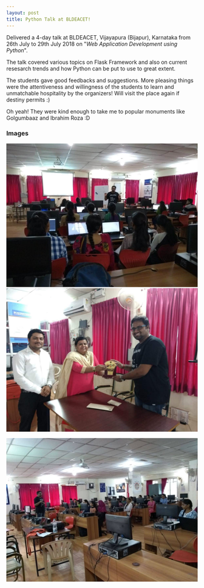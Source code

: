```yaml
---
layout: post
title: Python Talk at BLDEACET!
---
```


<div class="container">
  <p>Delivered a 4-day talk at BLDEACET, Vijayapura (Bijapur), Karnataka from 26th July to 29th July 2018 on "<i>Web Application Development using Python</i>".</p>
  <p>The talk covered various topics on Flask Framework and also on current resesarch trends and how Python can be put to use to great extent.</p>
  <p>The students gave good feedbacks and suggestions. More pleasing things were the attentiveness and willingness of the students to learn and unmatchable hospitality by the organizers! Will visit the place again if destiny permits :)</p>
  <p>Oh yeah! They were kind enough to take me to popular monuments like Golgumbaaz and Ibrahim Roza :D</p>
  <h3>Images</h3>
  <div class="row">
    <div class="col-md-4">
      <div class="thumbnail">
        <a href="../images/bldeacet/talk1.jpg" target="_blank">
          <img src="../images/bldeacet/talk1.jpg" class="img-rounded" alt="Talk at BLDEACET" >
          <div class="caption">
          </div>
        </a>
      </div>
    </div>
    <div class="col-md-4">
      <div class="thumbnail">
        <a href="../images/bldeacet/talk2.jpg" target="_blank">
          <img src="../images/bldeacet/talk2.jpg" class="img-rounded" alt="Talk at BLDEACET" >
          <div class="caption">
            <p></p>
          </div>
        </a>
      </div>
    </div>
    <div class="col-md-4">
      <div class="thumbnail">
        <a href="../images/bldeacet/talk3.jpg" target="_blank">
          <img src="../images/bldeacet/talk3.jpg" class="img-rounded" alt="Talk at BLDEACET" >
          <div class="caption">
            <p></p>
          </div>
        </a>
      </div>
    </div>
  </div>
</div>